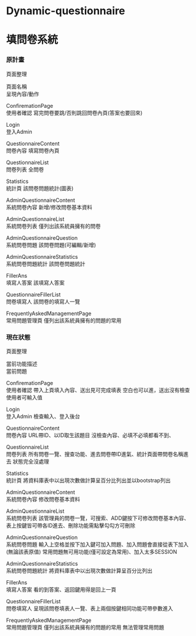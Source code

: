 # Dynamic-questionnaire
<h1>填問卷系統</h1>


<h3>原計畫</h3>

頁面整理    

頁面名稱<br/>呈現內容/動作	

ConfiremationPage<br/>
使用者確認	寫完問卷要跳/否則跳回問卷內頁(答案也要回來)	

Login<br/>
登入Admin		

QuestionnaireContent<br/>
問卷內容	填寫問卷內頁	

QuestionnaireList<br/>
問卷列表	全問卷	

Statistics<br/>
統計頁	該問卷問題統計(圖表)	

AdminQuestionnaireContent<br/>
系統問卷內容	新增/修改問卷基本資料	

AdminQuestionnaireList<br/>
系統問卷列表	僅列出該系統員擁有的問卷	

AdminQuestionnaireQuestion<br/>
系統問卷問題	該問卷問題(可編輯/新增)	

AdminQuestionnaireStatistics<br/>
系統問卷問題統計	該問卷問題統計	

FillerAns	<br/>
填寫人答案	該填寫人答案	

QuestionnaireFillerList<br/>
問卷填寫人	該問卷的填寫人一覽	

FrequentlyAskedManagementPage<br/>
常用問題管理頁	僅列出該系統員擁有的問題的常用	




<h3>現在狀態</h3>


頁面整理		

當前功能描述<br/>
當前問題

ConfiremationPage<br/>
使用者確認		帶入上頁填入內容、送出見可完成填表	空白也可以進，送出沒有檢查使用者可輸入值

Login<br/>
登入Admin		檢查輸入、登入後台	

QuestionnaireContent<br/>
問卷內容		URL帶ID、以ID取生該題目	沒檢查內容、必填不必填都看不到、

QuestionnaireList<br/>
問卷列表		所有問卷一覽、搜查功能、進去問卷帶ID進氣、統計頁面帶問卷名稱進去	狀態完全沒處理

Statistics<br/>
統計頁		將資料庫表中以出現次數做計算呈百分比列出並以bootstrap列出

AdminQuestionnaireContent<br/>
系統問卷內容		修改問卷基本資料	

AdminQuestionnaireList<br/>
系統問卷列表		該管理員的問卷一覽，可搜索、ADD鍵按下可修改問卷基本內容、表上按鍵皆可帶各ID進去、刪除功能需點擊勾勾方可刪除	

AdminQuestionnaireQuestion<br/>
系統問卷問題		輸入上空格並按下加入鍵可加入問題、加入問題會直接從表下加入(無論該表原值)	常用問題無可用功能(僅可設定為常用)、加入太多SESSION

AdminQuestionnaireStatistics<br/>
系統問卷問題統計		將資料庫表中以出現次數做計算呈百分比列出	

FillerAns<br/>
填寫人答案		看的到答案、返回鍵用得是回上一頁	

QuestionnaireFillerList<br/>
問卷填寫人		呈現該問卷填表人一覽、表上兩個按鍵相同功能可帶參數進入	

FrequentlyAskedManagementPage<br/>
常用問題管理頁		僅列出該系統員擁有的問題的常用	無法管理常用問題






